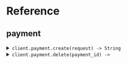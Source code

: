 # Reference
## payment
<details><summary><code>client.payment.create(request) -> String</code></summary>
<dl>
<dd>

#### 🔌 Usage

<dl>
<dd>

<dl>
<dd>

```ruby
client.payment.create({
  amount:1
});
```
</dd>
</dl>
</dd>
</dl>

#### ⚙️ Parameters

<dl>
<dd>

<dl>
<dd>

**amount:** `Integer` 
    
</dd>
</dl>

<dl>
<dd>

**currency:** `Seed::Payment::Types::Currency` 
    
</dd>
</dl>
</dd>
</dl>


</dd>
</dl>
</details>

<details><summary><code>client.payment.delete(payment_id) -> </code></summary>
<dl>
<dd>

#### 🔌 Usage

<dl>
<dd>

<dl>
<dd>

```ruby
client.payment.delete();
```
</dd>
</dl>
</dd>
</dl>

#### ⚙️ Parameters

<dl>
<dd>

<dl>
<dd>

**paymentId:** `String` 
    
</dd>
</dl>
</dd>
</dl>


</dd>
</dl>
</details>
